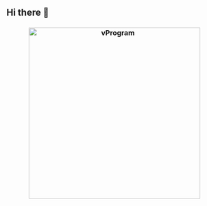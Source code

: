 ## Hi there 👋
<h3 align="center">
	<img src="https://i.ibb.co/GQhbc43/image.png" width="400" alt="vProgram"/><br/>
</h3>
<!--

**Here are some ideas to get you started:**

🙋‍♀️ vProgram is a excellent code editor developed by Vihaan Mody.
🌈 Contribution guidelines - how can the community get involved?
👩‍💻 Useful resources - where can the community find your docs? Is there anything else the community should know?
🍿 Fun facts - what does your team eat for breakfast?
🧙 Remember, you can do mighty things with the power of [Markdown](https://docs.github.com/github/writing-on-github/getting-started-with-writing-and-formatting-on-github/basic-writing-and-formatting-syntax)
-->
